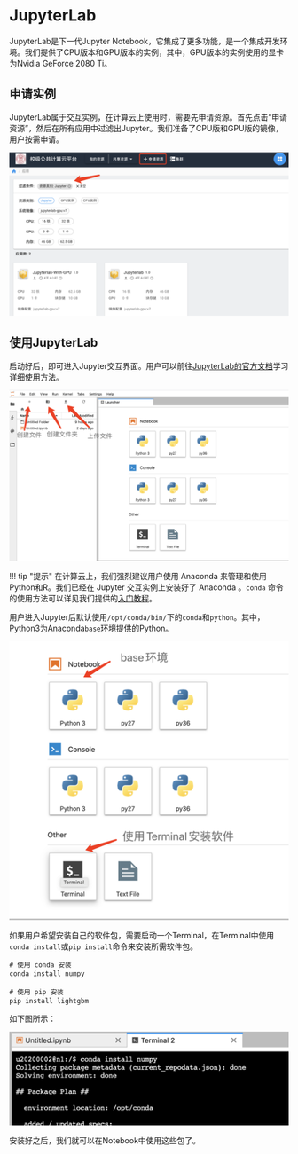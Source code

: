 # JupyterLab

JupyterLab是下一代Jupyter Notebook，它集成了更多功能，是一个集成开发环境。我们提供了CPU版本和GPU版本的实例，其中，GPU版本的实例使用的显卡为Nvidia GeForce 2080 Ti。

## 申请实例

JupyterLab属于交互实例，在计算云上使用时，需要先申请资源。首先点击“申请资源”，然后在所有应用中过滤出Jupyter。我们准备了CPU版和GPU版的镜像，用户按需申请。

![申请JupyterLab交互实例](../images/apply_jupyterlab.png)

## 使用JupyterLab

启动好后，即可进入Jupyter交互界面。用户可以前往[JupyterLab的官方文档](https://jupyterlab.readthedocs.io/en/latest/)学习详细使用方法。

![JupyterLab交互界面](../images/jupyterlab.png)

!!! tip "提示"
    在计算云上，我们强烈建议用户使用 Anaconda 来管理和使用Python和R。我们已经在 Jupyter 交互实例上安装好了 Anaconda 。`conda` 命令的使用方法可以详见我们提供的[入门教程](conda.md)。

用户进入Jupyter后默认使用`/opt/conda/bin/`下的`conda`和`python`。其中，Python3为Anaconda`base`环境提供的Python。

![创建新的程序](../images/jupyterlab_launcher.png)

如果用户希望安装自己的软件包，需要启动一个Terminal，在Terminal中使用`conda install`或`pip install`命令来安装所需软件包。

```
# 使用 conda 安装
conda install numpy

# 使用 pip 安装
pip install lightgbm
```

如下图所示：

![在JupyterLab的Terminal中安装软件](../images/jupyterlab_conda_install.png)

安装好之后，我们就可以在Notebook中使用这些包了。
